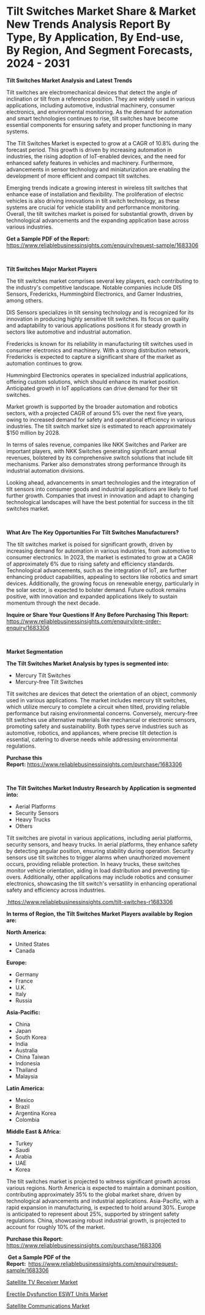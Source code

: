 <p><h1>Tilt Switches Market Share & Market New Trends Analysis Report By Type, By Application, By End-use, By Region, And Segment Forecasts, 2024 - 2031</h1></p><p><strong>Tilt Switches Market Analysis and Latest Trends</strong></p>
<p><p>Tilt switches are electromechanical devices that detect the angle of inclination or tilt from a reference position. They are widely used in various applications, including automotive, industrial machinery, consumer electronics, and environmental monitoring. As the demand for automation and smart technologies continues to rise, tilt switches have become essential components for ensuring safety and proper functioning in many systems.</p><p>The Tilt Switches Market is expected to grow at a CAGR of 10.8% during the forecast period. This growth is driven by increasing automation in industries, the rising adoption of IoT-enabled devices, and the need for enhanced safety features in vehicles and machinery. Furthermore, advancements in sensor technology and miniaturization are enabling the development of more efficient and compact tilt switches. </p><p>Emerging trends indicate a growing interest in wireless tilt switches that enhance ease of installation and flexibility. The proliferation of electric vehicles is also driving innovations in tilt switch technology, as these systems are crucial for vehicle stability and performance monitoring. Overall, the tilt switches market is poised for substantial growth, driven by technological advancements and the expanding application base across various industries.</p></p>
<p><strong>Get a Sample PDF of the Report:&nbsp;</strong> <a href="https://www.reliablebusinessinsights.com/enquiry/request-sample/1683306?utm_campaign=62&utm_medium=2&utm_source=Github&utm_content=ia&utm_term=30122024&utm_id=tilt-switches">https://www.reliablebusinessinsights.com/enquiry/request-sample/1683306</a></p>
<p>&nbsp;</p>
<p><strong>Tilt Switches Major Market Players</strong></p>
<p><p>The tilt switches market comprises several key players, each contributing to the industry's competitive landscape. Notable companies include DIS Sensors, Fredericks, Hummingbird Electronics, and Garner Industries, among others. </p><p>DIS Sensors specializes in tilt sensing technology and is recognized for its innovation in producing highly sensitive tilt switches. Its focus on quality and adaptability to various applications positions it for steady growth in sectors like automotive and industrial automation.</p><p>Fredericks is known for its reliability in manufacturing tilt switches used in consumer electronics and machinery. With a strong distribution network, Fredericks is expected to capture a significant share of the market as automation continues to grow.</p><p>Hummingbird Electronics operates in specialized industrial applications, offering custom solutions, which should enhance its market position. Anticipated growth in IoT applications can drive demand for their tilt switches.</p><p>Market growth is supported by the broader automation and robotics sectors, with a projected CAGR of around 5% over the next five years, owing to increased demand for safety and operational efficiency in various industries. The tilt switch market size is estimated to reach approximately $150 million by 2028.</p><p>In terms of sales revenue, companies like NKK Switches and Parker are important players, with NKK Switches generating significant annual revenues, bolstered by its comprehensive switch solutions that include tilt mechanisms. Parker also demonstrates strong performance through its industrial automation divisions.</p><p>Looking ahead, advancements in smart technologies and the integration of tilt sensors into consumer goods and industrial applications are likely to fuel further growth. Companies that invest in innovation and adapt to changing technological landscapes will have the best potential for success in the tilt switches market.</p></p>
<p>&nbsp;</p>
<p><strong>What Are The Key Opportunities For Tilt Switches Manufacturers?</strong></p>
<p><p>The tilt switches market is poised for significant growth, driven by increasing demand for automation in various industries, from automotive to consumer electronics. In 2023, the market is estimated to grow at a CAGR of approximately 6% due to rising safety and efficiency standards. Technological advancements, such as the integration of IoT, are further enhancing product capabilities, appealing to sectors like robotics and smart devices. Additionally, the growing focus on renewable energy, particularly in the solar sector, is expected to bolster demand. Future outlook remains positive, with innovation and expanded applications likely to sustain momentum through the next decade.</p></p>
<p><strong>Inquire or Share Your Questions If Any Before Purchasing This Report:</strong> <a href="https://www.reliablebusinessinsights.com/enquiry/pre-order-enquiry/1683306?utm_campaign=62&utm_medium=2&utm_source=Github&utm_content=ia&utm_term=30122024&utm_id=tilt-switches">https://www.reliablebusinessinsights.com/enquiry/pre-order-enquiry/1683306</a></p>
<p>&nbsp;</p>
<p><strong>Market Segmentation</strong></p>
<p><strong>The Tilt Switches Market Analysis by types is segmented into:</strong></p>
<p><ul><li>Mercury Tilt Switches</li><li>Mercury-free Tilt Switches</li></ul></p>
<p><p>Tilt switches are devices that detect the orientation of an object, commonly used in various applications. The market includes mercury tilt switches, which utilize mercury to complete a circuit when tilted, providing reliable performance but raising environmental concerns. Conversely, mercury-free tilt switches use alternative materials like mechanical or electronic sensors, promoting safety and sustainability. Both types serve industries such as automotive, robotics, and appliances, where precise tilt detection is essential, catering to diverse needs while addressing environmental regulations.</p></p>
<p><strong>Purchase this Report:&nbsp;</strong><a href="https://www.reliablebusinessinsights.com/purchase/1683306?utm_campaign=62&utm_medium=2&utm_source=Github&utm_content=ia&utm_term=30122024&utm_id=tilt-switches">https://www.reliablebusinessinsights.com/purchase/1683306</a></p>
<p>&nbsp;</p>
<p><strong>The Tilt Switches Market Industry Research by Application is segmented into:</strong></p>
<p><ul><li>Aerial Platforms</li><li>Security Sensors</li><li>Heavy Trucks</li><li>Others</li></ul></p>
<p><p>Tilt switches are pivotal in various applications, including aerial platforms, security sensors, and heavy trucks. In aerial platforms, they enhance safety by detecting angular position, ensuring stability during operation. Security sensors use tilt switches to trigger alarms when unauthorized movement occurs, providing reliable protection. In heavy trucks, these switches monitor vehicle orientation, aiding in load distribution and preventing tip-overs. Additionally, other applications may include robotics and consumer electronics, showcasing the tilt switch's versatility in enhancing operational safety and efficiency across industries.</p></p>
<p><a href="https://www.reliablebusinessinsights.com/tilt-switches-r1683306?utm_campaign=62&utm_medium=2&utm_source=Github&utm_content=ia&utm_term=30122024&utm_id=tilt-switches">&nbsp;https://www.reliablebusinessinsights.com/tilt-switches-r1683306</a></p>
<p><strong>In terms of Region, the Tilt Switches Market Players available by Region are:</strong></p>
<p>
    <p> <strong> North America: </strong>
        <ul>
            <li>United States</li>
            <li>Canada</li>
        </ul>
        </p> 
    <p> <strong> Europe: </strong>
        <ul>
            <li>Germany</li>
            <li>France</li>
            <li>U.K.</li>
            <li>Italy</li>
            <li>Russia</li>
        </ul>
        </p> 
    <p> <strong> Asia-Pacific: </strong>
        <ul>
            <li>China</li>
            <li>Japan</li>
            <li>South Korea</li>
            <li>India</li>
            <li>Australia</li>
            <li>China Taiwan</li>
            <li>Indonesia</li>
            <li>Thailand</li>
            <li>Malaysia</li>
        </ul>
        </p> 
    <p> <strong> Latin America: </strong>
        <ul>
            <li>Mexico</li>
            <li>Brazil</li>
            <li>Argentina Korea</li>
            <li>Colombia</li>
        </ul>
        </p> 
    <p> <strong> Middle East & Africa: </strong>
        <ul>
            <li>Turkey</li>
            <li>Saudi</li>
            <li>Arabia</li>
            <li>UAE</li>
            <li>Korea</li>
        </ul>
    </p>
    </p>
<p><p>The tilt switches market is projected to witness significant growth across various regions. North America is expected to maintain a dominant position, contributing approximately 35% to the global market share, driven by technological advancements and industrial applications. Asia-Pacific, with a rapid expansion in manufacturing, is expected to hold around 30%. Europe is anticipated to represent about 25%, supported by stringent safety regulations. China, showcasing robust industrial growth, is projected to account for roughly 10% of the market.</p></p>
<p><strong>Purchase this Report: </strong><a href="https://www.reliablebusinessinsights.com/purchase/1683306?utm_campaign=62&utm_medium=2&utm_source=Github&utm_content=ia&utm_term=30122024&utm_id=tilt-switches">https://www.reliablebusinessinsights.com/purchase/1683306</a></p>
<p>&nbsp;<strong>Get a Sample PDF of the Report:&nbsp;&nbsp;</strong><a href="https://www.reliablebusinessinsights.com/enquiry/request-sample/1683306?utm_campaign=62&utm_medium=2&utm_source=Github&utm_content=ia&utm_term=30122024&utm_id=tilt-switches">https://www.reliablebusinessinsights.com/enquiry/request-sample/1683306</a></p>
<p><strong></strong></p>
<p><p><a href="https://github.com/jamastodola515/Market-Research-Report-List-1/blob/main/satellite-tv-receiver-market.md?utm_campaign=62&utm_medium=2&utm_source=Github&utm_content=ia&utm_term=30122024&utm_id=tilt-switches">Satellite TV Receiver Market</a></p><p><a href="https://github.com/organophelia8282/Market-Research-Report-List-1/blob/main/erectile-dysfunction-eswt-units-market.md?utm_campaign=62&utm_medium=2&utm_source=Github&utm_content=ia&utm_term=30122024&utm_id=tilt-switches">Erectile Dysfunction ESWT Units Market</a></p><p><a href="https://github.com/danikabiele541/Market-Research-Report-List-1/blob/main/satellite-communications-market.md?utm_campaign=62&utm_medium=2&utm_source=Github&utm_content=ia&utm_term=30122024&utm_id=tilt-switches">Satellite Communications Market</a></p></p>